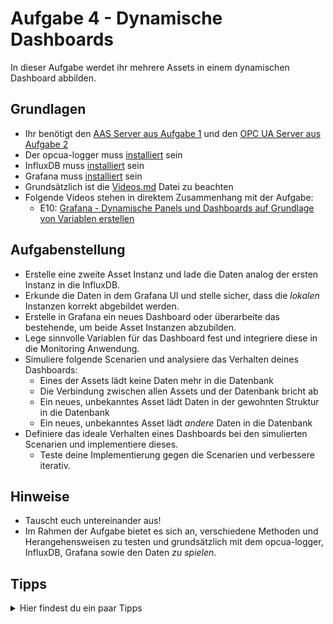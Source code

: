 # Aufgabe 4 - Dynamische Dashboards
In dieser Aufgabe werdet ihr mehrere Assets in einem dynamischen Dashboard abbilden.

## Grundlagen
* Ihr benötigt den [AAS Server aus Aufgabe 1](Aufgabe1.md) und den [OPC UA Server aus Aufgabe 2](Aufgabe2.md)
* Der opcua-logger muss [installiert](../Installation/opcua-logger.md) sein
* InfluxDB muss [installiert](../Installation/InfluxDB.md) sein
* Grafana muss [installiert](../Installation/Grafana.md) sein
* Grundsätzlich ist die [Videos.md](../Videos.md) Datei zu beachten
* Folgende Videos stehen in direktem Zusammenhang mit der Aufgabe:
  * E10: [Grafana - Dynamische Panels und Dashboards auf Grundlage von Variablen erstellen](https://www.youtube.com/watch?v=biAnjcLIkxc&list=PLzbl7wFtWqTR72ODjOUj5aEGsa4TxXYhy&index=9)
  
## Aufgabenstellung
* Erstelle eine zweite Asset Instanz und lade die Daten analog der ersten Instanz in die InfluxDB.
* Erkunde die Daten in dem Grafana UI und stelle sicher, dass die *lokalen* Instanzen korrekt abgebildet werden.
* Erstelle in Grafana ein neues Dashboard oder überarbeite das bestehende, um beide Asset Instanzen abzubilden.
* Lege sinnvolle Variablen für das Dashboard fest und integriere diese in die Monitoring Anwendung.
* Simuliere folgende Scenarien und analysiere das Verhalten deines Dashboards:
  * Eines der Assets lädt keine Daten mehr in die Datenbank
  * Die Verbindung zwischen allen Assets und der Datenbank bricht ab
  * Ein neues, unbekanntes Asset lädt Daten in der gewohnten Struktur in die Datenbank
  * Ein neues, unbekanntes Asset lädt *andere* Daten in die Datenbank
* Definiere das ideale Verhalten eines Dashboards bei den simulierten Scenarien und implementiere dieses.
  * Teste deine Implementierung gegen die Scenarien und verbessere iterativ.

## Hinweise
* Tauscht euch untereinander aus!
* Im Rahmen der Aufgabe bietet es sich an, verschiedene Methoden und Herangehensweisen zu testen und grundsätzlich mit dem opcua-logger, InfluxDB, Grafana sowie den Daten *zu spielen*.

## Tipps
<details>
  <summary>Hier findest du ein paar Tipps</summary>
  <ul>
    <li>Die zweite Asset Instanz kann aus einer Kopie des Flows, AAS Servers und OPC UA Servers bestehen</li>
	<details>
      <summary>Noch ein Tipp</summary>
      <ul><li>Netzwerkports sowie Datenquellen der beiden Asset Instanzen müssen unterschiedlich sein</li></ul>
    </details>
    <li>Die definierten Variablen sollten zur Identifizeirung der Assets dienen und jeweils einzigartig sein</li>
  </ul>
</details>